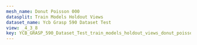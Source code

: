 ```yaml
---
mesh_name: Donut Poisson 000
datasplit: Train Models Holdout Views
dataset_name: Ycb Grasp 590 Dataset Test
view: _4_3_8
key: YCB_GRASP_590_Dataset_Test_train_models_holdout_views_donut_poisson_000__4_3_8
---
```

